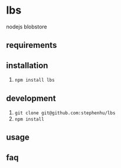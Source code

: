 # lbs
nodejs blobstore

## requirements

## installation
1.  `npm install lbs`

## development
1.  `git clone git@github.com:stephenhu/lbs`
1.  `npm install`

## usage

## faq
